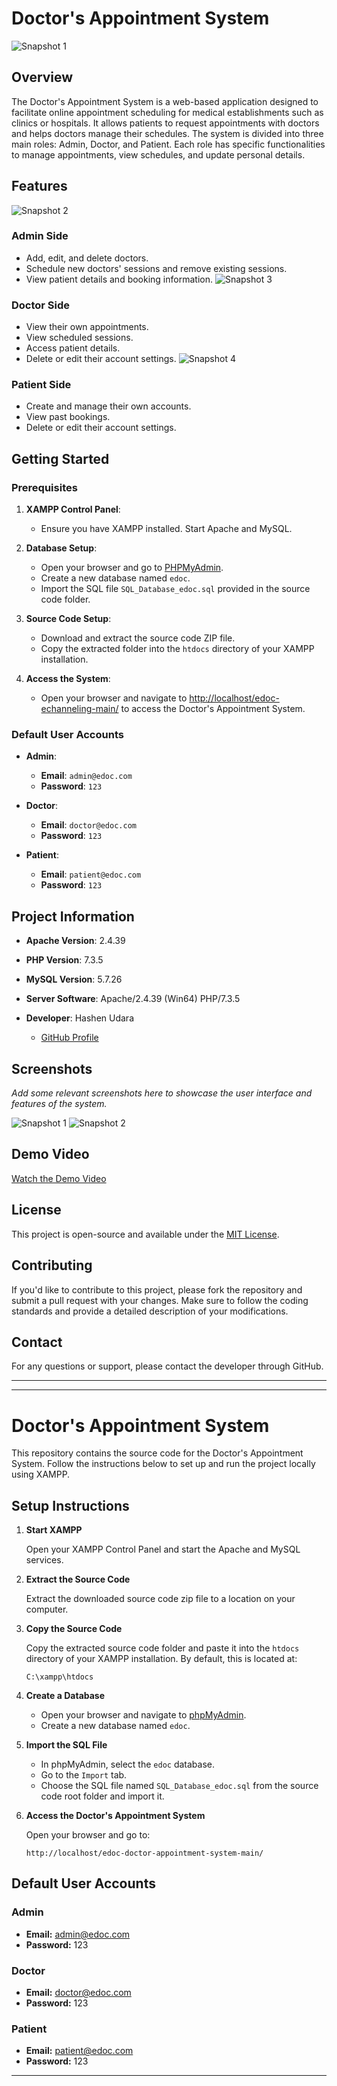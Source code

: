 # Doctor's Appointment System

![Snapshot 1](https://www.sourcecodester.com/sites/default/files/styles/large/public/images/hshnudr/Screenshot%20%281%29.png?itok=Yp_6AHUX)
## Overview

The Doctor's Appointment System is a web-based application designed to facilitate online appointment scheduling for medical establishments such as clinics or hospitals. It allows patients to request appointments with doctors and helps doctors manage their schedules. The system is divided into three main roles: Admin, Doctor, and Patient. Each role has specific functionalities to manage appointments, view schedules, and update personal details.

## Features
![Snapshot 2](https://www.sourcecodester.com/sites/default/files/images/hshnudr/Screenshot%20%283%29.png)
### Admin Side
- Add, edit, and delete doctors.
- Schedule new doctors' sessions and remove existing sessions.
- View patient details and booking information.
![Snapshot 3](https://www.sourcecodester.com/sites/default/files/images/hshnudr/Screenshot%20%289%29.png)
### Doctor Side
- View their own appointments.
- View scheduled sessions.
- Access patient details.
- Delete or edit their account settings. 
![Snapshot 4](https://www.sourcecodester.com/sites/default/files/images/hshnudr/Screenshot%20%286%29.png)
### Patient Side
- Create and manage their own accounts.
- View past bookings.
- Delete or edit their account settings.

## Getting Started

### Prerequisites

1. **XAMPP Control Panel**:
   - Ensure you have XAMPP installed. Start Apache and MySQL.

2. **Database Setup**:
   - Open your browser and go to [PHPMyAdmin](http://localhost/phpmyadmin).
   - Create a new database named `edoc`.
   - Import the SQL file `SQL_Database_edoc.sql` provided in the source code folder.

3. **Source Code Setup**:
   - Download and extract the source code ZIP file.
   - Copy the extracted folder into the `htdocs` directory of your XAMPP installation.

4. **Access the System**:
   - Open your browser and navigate to [http://localhost/edoc-echanneling-main/](http://localhost/edoc-echanneling-main/) to access the Doctor's Appointment System.

### Default User Accounts

- **Admin**:
  - **Email**: `admin@edoc.com`
  - **Password**: `123`

- **Doctor**:
  - **Email**: `doctor@edoc.com`
  - **Password**: `123`

- **Patient**:
  - **Email**: `patient@edoc.com`
  - **Password**: `123`

## Project Information

- **Apache Version**: 2.4.39
- **PHP Version**: 7.3.5
- **MySQL Version**: 5.7.26
- **Server Software**: Apache/2.4.39 (Win64) PHP/7.3.5

- **Developer**: Hashen Udara
  - [GitHub Profile](https://github.com/RitzyKingS/)

## Screenshots

*Add some relevant screenshots here to showcase the user interface and features of the system.*

![Snapshot 1](https://www.sourcecodester.com/sites/default/files/images/hshnudr/Screenshot%20%282%29.png) 
![Snapshot 2](https://www.sourcecodester.com/sites/default/files/images/hshnudr/Screenshot%20%288%29.png)

## Demo Video

[Watch the Demo Video](https://youtu.be/mAWHYAHmit4)

## License

This project is open-source and available under the [MIT License](LICENSE).

## Contributing

If you'd like to contribute to this project, please fork the repository and submit a pull request with your changes. Make sure to follow the coding standards and provide a detailed description of your modifications.

## Contact

For any questions or support, please contact the developer through GitHub.

---

---

# Doctor's Appointment System

This repository contains the source code for the Doctor's Appointment System. Follow the instructions below to set up and run the project locally using XAMPP.

## Setup Instructions

1. **Start XAMPP**

   Open your XAMPP Control Panel and start the Apache and MySQL services.

2. **Extract the Source Code**

   Extract the downloaded source code zip file to a location on your computer.

3. **Copy the Source Code**

   Copy the extracted source code folder and paste it into the `htdocs` directory of your XAMPP installation. By default, this is located at:
   ```
   C:\xampp\htdocs
   ```

4. **Create a Database**

   - Open your browser and navigate to [phpMyAdmin](http://localhost/phpmyadmin).
   - Create a new database named `edoc`.

5. **Import the SQL File**

   - In phpMyAdmin, select the `edoc` database.
   - Go to the `Import` tab.
   - Choose the SQL file named `SQL_Database_edoc.sql` from the source code root folder and import it.

6. **Access the Doctor's Appointment System**

   Open your browser and go to:
   ```
   http://localhost/edoc-doctor-appointment-system-main/
   ```

## Default User Accounts

### Admin
- **Email:** admin@edoc.com
- **Password:** 123

### Doctor
- **Email:** doctor@edoc.com
- **Password:** 123

### Patient
- **Email:** patient@edoc.com
- **Password:** 123

---
